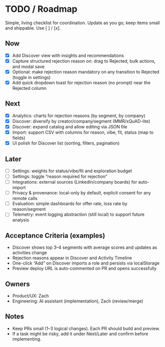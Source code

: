 # TODO / Roadmap

Simple, living checklist for coordination. Update as you go; keep items small and shippable. Use [ ] / [x].

## Now
- [x] Add Discover view with insights and recommendations
- [x] Capture structured rejection reason on: drag to Rejected, bulk actions, and modal save
- [x] Optional: make rejection reason mandatory on any transition to Rejected (toggle in settings)
- [x] Add quick dropdown toast for rejection reason (no prompt) near the Rejected column

## Next
- [x] Analytics: charts for rejection reasons (by segment, by company)
- [x] Discover: diversify by creator/company/segment (MMR/xQuAD-lite)
- [x] Discover: expand catalog and allow editing via JSON file
- [x] Import: support CSV with columns for reason, vibe, fit, status (map to fields)
- [x] UI polish for Discover list (sorting, filters, pagination)

## Later
- [ ] Settings: weights for status/vibe/fit and exploration budget
- [ ] Settings: toggle “reason required for rejection”
- [ ] Integrations: external sources (LinkedIn/company boards) for auto-import
- [ ] Privacy & provenance: local-only by default, explicit consent for any remote calls
- [ ] Evaluation: simple dashboards for offer rate, loss rate by reason/segment
- [ ] Telemetry: event logging abstraction (still local) to support future analysis

## Acceptance Criteria (examples)
- Discover shows top 3–4 segments with average scores and updates as activities change
- Rejection reasons appear in Discover and Activity Timeline
- One-click “Add” on Discover imports a role and persists via localStorage
- Preview deploy URL is auto-commented on PR and opens successfully

## Owners
- Product/UX: Zach
- Engineering: AI assistant (implementation), Zach (review/merge)

## Notes
- Keep PRs small (1–3 logical changes). Each PR should build and preview.
- If a task might be risky, add it under Next/Later and confirm before implementing.
